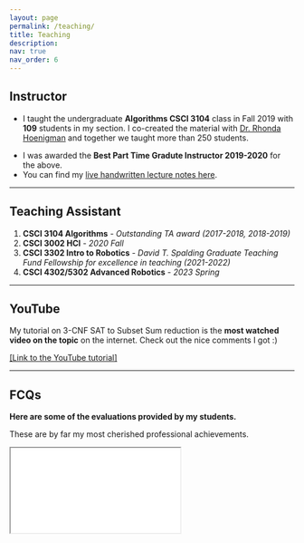 ```yaml
---
layout: page
permalink: /teaching/
title: Teaching
description: 
nav: true
nav_order: 6
---
```


## Instructor
* I taught the undergraduate **Algorithms CSCI 3104** class in Fall 2019 with **109** students in my section. I co-created the material with [Dr. Rhonda Hoenigman](https://experts.colorado.edu/display/fisid_152997) and together we taught more than 250 students.
<!-- I received the highest [FCQ](https://www.colorado.edu/fcq/boulder-fcq-results) as an instructor for that class in recent times.  -->
* I was awarded the **Best Part Time Gradute Instructor 2019-2020** for the above.
* You can find my [live handwritten lecture notes here](https://drive.google.com/drive/folders/1vRfMC7lCrVAZzo3dz8qBtgsNyankIEty?usp=sharing).

---
## Teaching Assistant

1. **CSCI 3104 Algorithms** - *Outstanding TA award (2017-2018, 2018-2019)*
2. **CSCI 3002 HCI** - *2020 Fall*
3. **CSCI 3302 Intro to Robotics** - *David T. Spalding Graduate Teaching Fund Fellowship for excellence in teaching (2021-2022)*
4. **CSCI 4302/5302 Advanced Robotics** - *2023 Spring*

---
## YouTube 
My tutorial on 3-CNF SAT to Subset Sum reduction is the **most watched video on the topic** on the internet. Check out the nice comments I got :)

[[Link to the YouTube tutorial]](https://youtu.be/k8RkYp5KhhU?si=-LQI-fJ0rnPpG4gg)
<!-- <div class="video-container">
    <iframe src="https://www.youtube.com/embed/k8RkYp5KhhU" title="YouTube video player" frameborder="0" allow="accelerometer; autoplay; clipboard-write; encrypted-media; gyroscope; picture-in-picture" allowfullscreen></iframe>
</div> -->

---
## FCQs
**Here are some of the evaluations provided by my students.**

These are by far my most cherished professional achievements. 
<div class="pdf-container" width="100%" height="4000px">
<iframe src="/assets/pdf/SomePastFCQs.pdf#toolbar=1" > </iframe>
</div>
